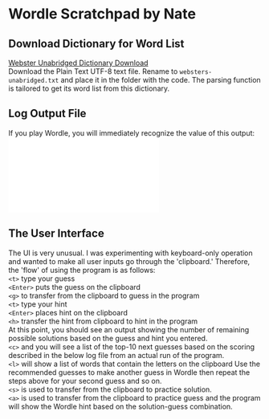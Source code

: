 # Wordle Scratchpad by Nate

## Download Dictionary for Word List
[Webster Unabridged Dictionary Download](https://gutenberg.org/ebooks/29765.txt.utf-8)  
Download the Plain Text UTF-8 text file. Rename to `websters-unabridged.txt` and place it in the folder with the code. The parsing function is tailored to get its word list from this dictionary.  

## Log Output File
If you play Wordle, you will immediately recognize the value of this output: ![example log file](example-log-file.txt)  
  
## The User Interface
The UI is very unusual. I was experimenting with keyboard-only operation and wanted to make all user inputs go through the 'clipboard.' Therefore, the 'flow' of using the program is as follows:  
`<t>` type your guess  
`<Enter>` puts the guess on the clipboard  
`<g>` to transfer from the clipboard to guess in the program  
`<t>` type your hint  
`<Enter>` places hint on the clipboard  
`<h>` transfer the hint from clipboard to hint in the program  
At this point, you should see an output showing the number of remaining possible solutions based on the guess and hint you entered.  
`<c>` and you will see a list of the top-10 next guesses based on the scoring described in the below log file from an actual run of the program.  
`<l>` will show a list of words that contain the letters on the clipboard
Use the recommended guesses to make another guess in Wordle then repeat the steps above for your second guess and so on.  
`<s>` is used to transfer from the clipboard to practice solution.  
`<a>` is used to transfer from the clipboard to practice guess and the program will show the Wordle hint based on the solution-guess combination.  